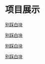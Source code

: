 # 项目展示

<a href="https://lgq13452.github.io/dont't-touch-me/index.html">别踩白块</a>

<a href="https://lgq13452.github.io/播放器/dog.html">别踩白块</a>

<a href="https://lgq13452.github.io/模特/index.html">别踩白块</a>

<a href="https://lgq13452.github.io/迷你播放器/qw音乐.html">别踩白块</a>
